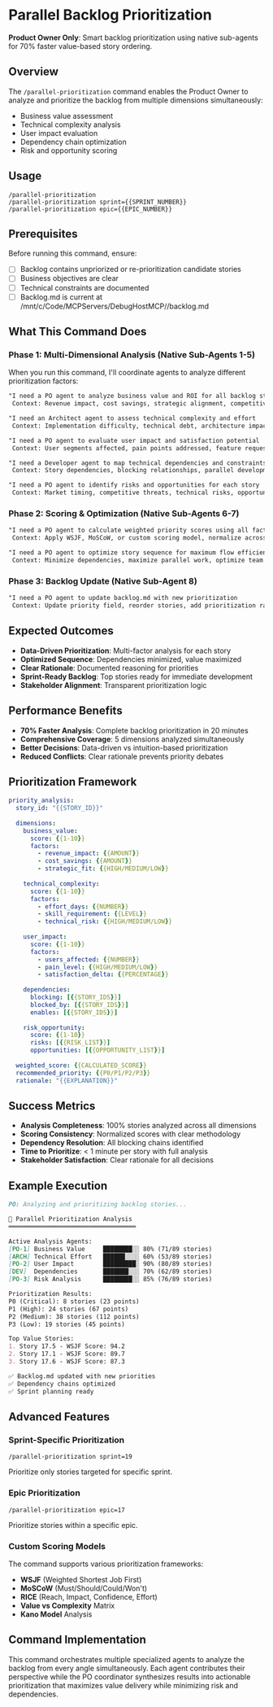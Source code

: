 # Parallel Backlog Prioritization

**Product Owner Only**: Smart backlog prioritization using native sub-agents for 70% faster value-based story ordering.

## Overview

The `/parallel-prioritization` command enables the Product Owner to analyze and prioritize the backlog from multiple dimensions simultaneously:
- Business value assessment
- Technical complexity analysis
- User impact evaluation
- Dependency chain optimization
- Risk and opportunity scoring

## Usage

```
/parallel-prioritization
/parallel-prioritization sprint={{SPRINT_NUMBER}}
/parallel-prioritization epic={{EPIC_NUMBER}}
```

## Prerequisites

Before running this command, ensure:
- [ ] Backlog contains unpriorized or re-prioritization candidate stories
- [ ] Business objectives are clear
- [ ] Technical constraints are documented
- [ ] Backlog.md is current at /mnt/c/Code/MCPServers/DebugHostMCP//backlog.md

## What This Command Does

### Phase 1: Multi-Dimensional Analysis (Native Sub-Agents 1-5)
When you run this command, I'll coordinate agents to analyze different prioritization factors:

```markdown
"I need a PO agent to analyze business value and ROI for all backlog stories
 Context: Revenue impact, cost savings, strategic alignment, competitive advantage, user satisfaction"

"I need an Architect agent to assess technical complexity and effort
 Context: Implementation difficulty, technical debt, architecture impact, skill requirements"

"I need a PO agent to evaluate user impact and satisfaction potential
 Context: User segments affected, pain points addressed, feature requests, usage projections"

"I need a Developer agent to map technical dependencies and constraints
 Context: Story dependencies, blocking relationships, parallel development opportunities"

"I need a PO agent to identify risks and opportunities for each story
 Context: Market timing, competitive threats, technical risks, opportunity windows"
```

### Phase 2: Scoring & Optimization (Native Sub-Agents 6-7)
```markdown
"I need a PO agent to calculate weighted priority scores using all factors
 Context: Apply WSJF, MoSCoW, or custom scoring model, normalize across dimensions"

"I need a PO agent to optimize story sequence for maximum flow efficiency
 Context: Minimize dependencies, maximize parallel work, optimize team utilization"
```

### Phase 3: Backlog Update (Native Sub-Agent 8)
```markdown
"I need a PO agent to update backlog.md with new prioritization
 Context: Update priority field, reorder stories, add prioritization rationale, atomic update"
```

## Expected Outcomes

- **Data-Driven Prioritization**: Multi-factor analysis for each story
- **Optimized Sequence**: Dependencies minimized, value maximized
- **Clear Rationale**: Documented reasoning for priorities
- **Sprint-Ready Backlog**: Top stories ready for immediate development
- **Stakeholder Alignment**: Transparent prioritization logic

## Performance Benefits

- **70% Faster Analysis**: Complete backlog prioritization in 20 minutes
- **Comprehensive Coverage**: 5 dimensions analyzed simultaneously
- **Better Decisions**: Data-driven vs intuition-based prioritization
- **Reduced Conflicts**: Clear rationale prevents priority debates

## Prioritization Framework

```yaml
priority_analysis:
  story_id: "{{STORY_ID}}"
  
  dimensions:
    business_value:
      score: {{1-10}}
      factors:
        - revenue_impact: {{AMOUNT}}
        - cost_savings: {{AMOUNT}}
        - strategic_fit: {{HIGH/MEDIUM/LOW}}
        
    technical_complexity:
      score: {{1-10}}
      factors:
        - effort_days: {{NUMBER}}
        - skill_requirement: {{LEVEL}}
        - technical_risk: {{HIGH/MEDIUM/LOW}}
        
    user_impact:
      score: {{1-10}}
      factors:
        - users_affected: {{NUMBER}}
        - pain_level: {{HIGH/MEDIUM/LOW}}
        - satisfaction_delta: {{PERCENTAGE}}
        
    dependencies:
      blocking: [{{STORY_IDS}}]
      blocked_by: [{{STORY_IDS}}]
      enables: [{{STORY_IDS}}]
      
    risk_opportunity:
      score: {{1-10}}
      risks: [{{RISK_LIST}}]
      opportunities: [{{OPPORTUNITY_LIST}}]
      
  weighted_score: {{CALCULATED_SCORE}}
  recommended_priority: {{P0/P1/P2/P3}}
  rationale: "{{EXPLANATION}}"
```

## Success Metrics

- **Analysis Completeness**: 100% stories analyzed across all dimensions
- **Scoring Consistency**: Normalized scores with clear methodology
- **Dependency Resolution**: All blocking chains identified
- **Time to Prioritize**: < 1 minute per story with full analysis
- **Stakeholder Satisfaction**: Clear rationale for all decisions

## Example Execution

```markdown
PO: Analyzing and prioritizing backlog stories...

🎯 Parallel Prioritization Analysis
═══════════════════════════════════

Active Analysis Agents:
[PO-1] Business Value     ████████░░ 80% (71/89 stories)
[ARCH] Technical Effort   ██████░░░░ 60% (53/89 stories)
[PO-2] User Impact        █████████░ 90% (80/89 stories)
[DEV]  Dependencies       ███████░░░ 70% (62/89 stories)
[PO-3] Risk Analysis      ████████░░ 85% (76/89 stories)

Prioritization Results:
P0 (Critical): 8 stories (23 points)
P1 (High): 24 stories (67 points)
P2 (Medium): 38 stories (112 points)
P3 (Low): 19 stories (45 points)

Top Value Stories:
1. Story 17.5 - WSJF Score: 94.2
2. Story 17.1 - WSJF Score: 89.7
3. Story 17.6 - WSJF Score: 87.3

✅ Backlog.md updated with new priorities
✅ Dependency chains optimized
✅ Sprint planning ready
```

## Advanced Features

### Sprint-Specific Prioritization
```
/parallel-prioritization sprint=19
```
Prioritize only stories targeted for specific sprint.

### Epic Prioritization
```
/parallel-prioritization epic=17
```
Prioritize stories within a specific epic.

### Custom Scoring Models
The command supports various prioritization frameworks:
- **WSJF** (Weighted Shortest Job First)
- **MoSCoW** (Must/Should/Could/Won't)
- **RICE** (Reach, Impact, Confidence, Effort)
- **Value vs Complexity** Matrix
- **Kano Model** Analysis

## Command Implementation

This command orchestrates multiple specialized agents to analyze the backlog from every angle simultaneously. Each agent contributes their perspective while the PO coordinator synthesizes results into actionable prioritization that maximizes value delivery while minimizing risk and dependencies.